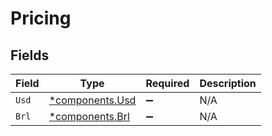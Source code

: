# Pricing


## Fields

| Field                                             | Type                                              | Required                                          | Description                                       |
| ------------------------------------------------- | ------------------------------------------------- | ------------------------------------------------- | ------------------------------------------------- |
| `Usd`                                             | [*components.Usd](../../models/components/usd.md) | :heavy_minus_sign:                                | N/A                                               |
| `Brl`                                             | [*components.Brl](../../models/components/brl.md) | :heavy_minus_sign:                                | N/A                                               |